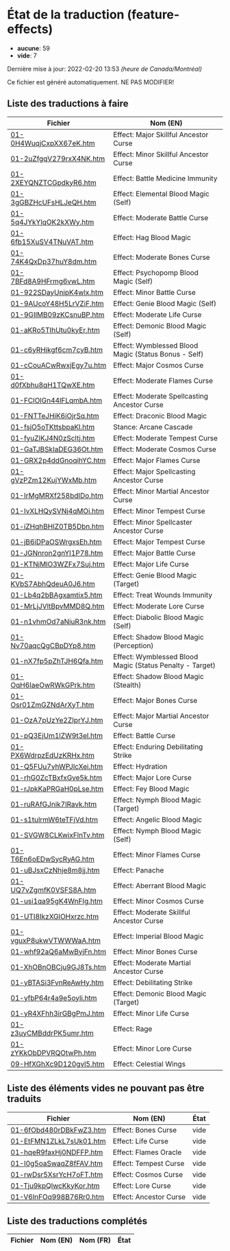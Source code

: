 # État de la traduction (feature-effects)

 * **aucune**: 59
 * **vide**: 7


Dernière mise à jour: 2022-02-20 13:53 *(heure de Canada/Montréal)*

Ce fichier est généré automatiquement. NE PAS MODIFIER!
## Liste des traductions à faire

| Fichier   | Nom (EN)    |
|-----------|-------------|
|[01-0H4WuqjCxpXX67eK.htm](feature-effects/01-0H4WuqjCxpXX67eK.htm)|Effect: Major Skillful Ancestor Curse|
|[01-2uZfgqV279rxX4NK.htm](feature-effects/01-2uZfgqV279rxX4NK.htm)|Effect: Minor Skillful Ancestor Curse|
|[01-2XEYQNZTCGpdkyR6.htm](feature-effects/01-2XEYQNZTCGpdkyR6.htm)|Effect: Battle Medicine Immunity|
|[01-3gGBZHcUFsHLJeQH.htm](feature-effects/01-3gGBZHcUFsHLJeQH.htm)|Effect: Elemental Blood Magic (Self)|
|[01-5q4JYkYlqOK2kXWy.htm](feature-effects/01-5q4JYkYlqOK2kXWy.htm)|Effect: Moderate Battle Curse|
|[01-6fb15XuSV4TNuVAT.htm](feature-effects/01-6fb15XuSV4TNuVAT.htm)|Effect: Hag Blood Magic|
|[01-74K4QxDp37huY8dm.htm](feature-effects/01-74K4QxDp37huY8dm.htm)|Effect: Moderate Bones Curse|
|[01-7BFd8A9HFrmg6vwL.htm](feature-effects/01-7BFd8A9HFrmg6vwL.htm)|Effect: Psychopomp Blood Magic (Self)|
|[01-922SDayUnipK4wlx.htm](feature-effects/01-922SDayUnipK4wlx.htm)|Effect: Minor Battle Curse|
|[01-9AUcoY48H5LrVZiF.htm](feature-effects/01-9AUcoY48H5LrVZiF.htm)|Effect: Genie Blood Magic (Self)|
|[01-9GIlMB09zKCsnuBP.htm](feature-effects/01-9GIlMB09zKCsnuBP.htm)|Effect: Moderate Life Curse|
|[01-aKRo5TIhUtu0kyEr.htm](feature-effects/01-aKRo5TIhUtu0kyEr.htm)|Effect: Demonic Blood Magic (Self)|
|[01-c6yRHikgf6cm7cyB.htm](feature-effects/01-c6yRHikgf6cm7cyB.htm)|Effect: Wymblessed Blood Magic (Status Bonus - Self)|
|[01-cCouACwRwxjEgy7u.htm](feature-effects/01-cCouACwRwxjEgy7u.htm)|Effect: Major Cosmos Curse|
|[01-d0fXbhu8qH1TQwXE.htm](feature-effects/01-d0fXbhu8qH1TQwXE.htm)|Effect: Moderate Flames Curse|
|[01-FClOlGn44lFLqmbA.htm](feature-effects/01-FClOlGn44lFLqmbA.htm)|Effect: Moderate Spellcasting Ancestor Curse|
|[01-FNTTeJHiK6iOjrSq.htm](feature-effects/01-FNTTeJHiK6iOjrSq.htm)|Effect: Draconic Blood Magic|
|[01-fsjO5oTKttsbpaKl.htm](feature-effects/01-fsjO5oTKttsbpaKl.htm)|Stance: Arcane Cascade|
|[01-fyuZlKJ4N0zScltj.htm](feature-effects/01-fyuZlKJ4N0zScltj.htm)|Effect: Moderate Tempest Curse|
|[01-GaTJBSkIaDEG36Ot.htm](feature-effects/01-GaTJBSkIaDEG36Ot.htm)|Effect: Moderate Cosmos Curse|
|[01-GRX2p4ddGnoqihYC.htm](feature-effects/01-GRX2p4ddGnoqihYC.htm)|Effect: Major Flames Curse|
|[01-gVzPZm12KujYWxMb.htm](feature-effects/01-gVzPZm12KujYWxMb.htm)|Effect: Major Spellcasting Ancestor Curse|
|[01-IrMgMRXf258bdIDo.htm](feature-effects/01-IrMgMRXf258bdIDo.htm)|Effect: Minor Martial Ancestor Curse|
|[01-IvXLHQySVNj4qMOi.htm](feature-effects/01-IvXLHQySVNj4qMOi.htm)|Effect: Minor Tempest Curse|
|[01-iZHqhBHIZ0TB5Dbn.htm](feature-effects/01-iZHqhBHIZ0TB5Dbn.htm)|Effect: Minor Spellcaster Ancestor Curse|
|[01-jB6iDPaOSWrgxsEh.htm](feature-effects/01-jB6iDPaOSWrgxsEh.htm)|Effect: Major Tempest Curse|
|[01-JGNnron2gnYI1P78.htm](feature-effects/01-JGNnron2gnYI1P78.htm)|Effect: Major Battle Curse|
|[01-KTNjMlO3WZFx7Suj.htm](feature-effects/01-KTNjMlO3WZFx7Suj.htm)|Effect: Major Life Curse|
|[01-KVbS7AbhQdeuA0J6.htm](feature-effects/01-KVbS7AbhQdeuA0J6.htm)|Effect: Genie Blood Magic (Target)|
|[01-Lb4q2bBAgxamtix5.htm](feature-effects/01-Lb4q2bBAgxamtix5.htm)|Effect: Treat Wounds Immunity|
|[01-MrLjJVltBpvMMD8Q.htm](feature-effects/01-MrLjJVltBpvMMD8Q.htm)|Effect: Moderate Lore Curse|
|[01-n1vhmOd7aNiuR3nk.htm](feature-effects/01-n1vhmOd7aNiuR3nk.htm)|Effect: Diabolic Blood Magic (Self)|
|[01-Nv70aqcQgCBpDYp8.htm](feature-effects/01-Nv70aqcQgCBpDYp8.htm)|Effect: Shadow Blood Magic (Perception)|
|[01-nX7fp5pZhTJH6Qfa.htm](feature-effects/01-nX7fp5pZhTJH6Qfa.htm)|Effect: Wymblessed Blood Magic (Status Penalty - Target)|
|[01-OqH6IaeOwRWkGPrk.htm](feature-effects/01-OqH6IaeOwRWkGPrk.htm)|Effect: Shadow Blood Magic (Stealth)|
|[01-Osr01ZmGZNdArXyT.htm](feature-effects/01-Osr01ZmGZNdArXyT.htm)|Effect: Major Bones Curse|
|[01-OzA7pUzYe2ZIprYJ.htm](feature-effects/01-OzA7pUzYe2ZIprYJ.htm)|Effect: Major Martial Ancestor Curse|
|[01-pQ3EjUm1lZW9t3el.htm](feature-effects/01-pQ3EjUm1lZW9t3el.htm)|Effect: Battle Curse|
|[01-PX6WdrpzEdUzKRHx.htm](feature-effects/01-PX6WdrpzEdUzKRHx.htm)|Effect: Enduring Debilitating Strike|
|[01-Q5FUu7yhWPJlcXei.htm](feature-effects/01-Q5FUu7yhWPJlcXei.htm)|Effect: Hydration|
|[01-rhG0ZcTBxfxGve5k.htm](feature-effects/01-rhG0ZcTBxfxGve5k.htm)|Effect: Major Lore Curse|
|[01-rJpkKaPRGaH0pLse.htm](feature-effects/01-rJpkKaPRGaH0pLse.htm)|Effect: Fey Blood Magic|
|[01-ruRAfGJnik7lRavk.htm](feature-effects/01-ruRAfGJnik7lRavk.htm)|Effect: Nymph Blood Magic (Target)|
|[01-s1tulrmW6teTFjVd.htm](feature-effects/01-s1tulrmW6teTFjVd.htm)|Effect: Angelic Blood Magic|
|[01-SVGW8CLKwixFlnTv.htm](feature-effects/01-SVGW8CLKwixFlnTv.htm)|Effect: Nymph Blood Magic (Self)|
|[01-T6En6oEDwSycRyAG.htm](feature-effects/01-T6En6oEDwSycRyAG.htm)|Effect: Minor Flames Curse|
|[01-uBJsxCzNhje8m8jj.htm](feature-effects/01-uBJsxCzNhje8m8jj.htm)|Effect: Panache|
|[01-UQ7vZgmfK0VSFS8A.htm](feature-effects/01-UQ7vZgmfK0VSFS8A.htm)|Effect: Aberrant Blood Magic|
|[01-usi1qa95gK4WnFIg.htm](feature-effects/01-usi1qa95gK4WnFIg.htm)|Effect: Minor Cosmos Curse|
|[01-UTI8IkzXGlOHxrzc.htm](feature-effects/01-UTI8IkzXGlOHxrzc.htm)|Effect: Moderate Skillful Ancestor Curse|
|[01-vguxP8ukwVTWWWaA.htm](feature-effects/01-vguxP8ukwVTWWWaA.htm)|Effect: Imperial Blood Magic|
|[01-whf92aQ6aMwByjFn.htm](feature-effects/01-whf92aQ6aMwByjFn.htm)|Effect: Minor Bones Curse|
|[01-XhOBnOBCju9GJ8Ts.htm](feature-effects/01-XhOBnOBCju9GJ8Ts.htm)|Effect: Moderate Martial Ancestor Curse|
|[01-yBTASi3FvnReAwHy.htm](feature-effects/01-yBTASi3FvnReAwHy.htm)|Effect: Debilitating Strike|
|[01-yfbP64r4a9e5oyli.htm](feature-effects/01-yfbP64r4a9e5oyli.htm)|Effect: Demonic Blood Magic (Target)|
|[01-yR4XFhh3irGBgPmJ.htm](feature-effects/01-yR4XFhh3irGBgPmJ.htm)|Effect: Minor Life Curse|
|[01-z3uyCMBddrPK5umr.htm](feature-effects/01-z3uyCMBddrPK5umr.htm)|Effect: Rage|
|[01-zYKkObDPVRQOtwPh.htm](feature-effects/01-zYKkObDPVRQOtwPh.htm)|Effect: Minor Lore Curse|
|[09-HfXGhXc9D120gvl5.htm](feature-effects/09-HfXGhXc9D120gvl5.htm)|Effect: Celestial Wings|

## Liste des éléments vides ne pouvant pas être traduits

| Fichier   | Nom (EN)    | État |
|-----------|-------------|:----:|
|[01-6fObd480rDBkFwZ3.htm](feature-effects/01-6fObd480rDBkFwZ3.htm)|Effect: Bones Curse|vide|
|[01-EtFMN1ZLkL7sUk01.htm](feature-effects/01-EtFMN1ZLkL7sUk01.htm)|Effect: Life Curse|vide|
|[01-hqeR9faxHj0NDFFP.htm](feature-effects/01-hqeR9faxHj0NDFFP.htm)|Effect: Flames Oracle|vide|
|[01-I0g5oaSwaqZ8fFAV.htm](feature-effects/01-I0g5oaSwaqZ8fFAV.htm)|Effect: Tempest Curse|vide|
|[01-rwDsr5XsrYcH7oFT.htm](feature-effects/01-rwDsr5XsrYcH7oFT.htm)|Effect: Cosmos Curse|vide|
|[01-Tju9kpQlwcKkyKor.htm](feature-effects/01-Tju9kpQlwcKkyKor.htm)|Effect: Lore Curse|vide|
|[01-V6lnFOq998B76Rr0.htm](feature-effects/01-V6lnFOq998B76Rr0.htm)|Effect: Ancestor Curse|vide|

## Liste des traductions complétés

| Fichier   | Nom (EN)    | Nom (FR)    | État |
|-----------|-------------|-------------|:----:|
